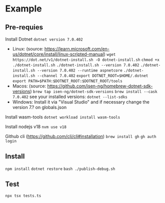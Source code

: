 # Example


## Pre-requies

Install Dotnet
`dotnet version 7.0.402`
- Linux: (source: https://learn.microsoft.com/en-us/dotnet/core/install/linux-scripted-manual)
`wget https://dot.net/v1/dotnet-install.sh -O dotnet-install.sh`
`chmod +x ./dotnet-install.sh`
`./dotnet-install.sh --version 7.0.402`
`./dotnet-install.sh --version 7.0.402 --runtime aspnetcore`
`./dotnet-install.sh --channel 7.0.402`
`export DOTNET_ROOT=$HOME/.dotnet`
`export PATH=$PATH:$DOTNET_ROOT:$DOTNET_ROOT/tools`
- Macos: (source: https://github.com/isen-ng/homebrew-dotnet-sdk-versions)
`brew tap isen-ng/dotnet-sdk-versions`
`brew install --cask 7.0.402`
see your installed versions: `dotnet --list-sdks`
- Windows:
Install it via "Visual Studio" and if necessary change the version 7.? on globals.json


Install wasm-tools
`dotnet workload install wasm-tools`

Install nodejs v18
`nvm use v18`

Github cli (https://github.com/cli/cli#installation)
`brew install gh`
`gh auth login`

## Install

`npm install`
`dotnet restore`
`bash ./publish-debug.sh`

## Test

`npx tsx tests.ts`
